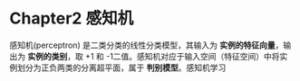 # Chapter2 感知机
感知机(perceptron) 是二类分类的线性分类模型，其输入为 **实例的特征向量**，输出为 **实例的类别**，取 +1 和 -1二值。感知机对应于输入空间（特征空间）中将实例划分为正负两类的分离超平面，属于 **判别模型**。感知机学习
